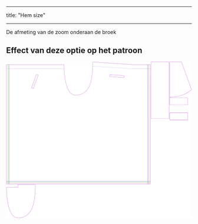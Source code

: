 - - -
title: "Hem size"
- - -

De afmeting van de zoom onderaan de broek

## Effect van deze optie op het patroon

![Deze afbeelding toont het effect van deze optie door meerdere varianten die een andere waarde hebben voor deze optie te vervangen](waralee_hemwidth_sample.svg "Effect of this option on the pattern")
